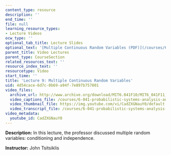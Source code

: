 ```yaml
---
content_type: resource
description: ''
end_time: ''
file: null
learning_resource_types:
- Lecture Videos
ocw_type: ''
optional_tab_title: Lecture Slides
optional_text: '[Multiple Continuous Random Variables (PDF)](/courses/6-041-probabilistic-systems-analysis-and-applied-probability-fall-2010/resources/mit6_041f10_l09)'
parent_title: Video Lectures
parent_type: CourseSection
related_resources_text: ''
resource_index_text: ''
resourcetype: Video
start_time: ''
title: 'Lecture 9: Multiple Continuous Random Variables'
uid: 4d54cace-6d7c-0b69-a94f-7e897b757801
video_files:
  archive_url: http://www.archive.org/download/MIT6.041F10/MIT6_041F11_lec09_300k.mp4
  video_captions_file: /courses/6-041-probabilistic-systems-analysis-and-applied-probability-fall-2010/d4be00fea4d6554cad8840d68ecb2bf7_CadZXGNauY0.vtt
  video_thumbnail_file: https://img.youtube.com/vi/CadZXGNauY0/default.jpg
  video_transcript_file: /courses/6-041-probabilistic-systems-analysis-and-applied-probability-fall-2010/a6d80446727f0bbb42398f7b7400344a_CadZXGNauY0.pdf
video_metadata:
  youtube_id: CadZXGNauY0
---
```


**Description:** In this lecture, the professor discussed multiple random variables: conditioning and independence.

**Instructor:** John Tsitsiklis



